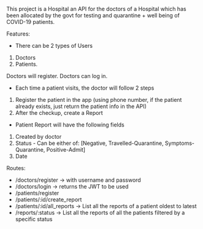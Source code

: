 This project is a Hospital an API for the doctors of a Hospital which has been allocated by the govt for testing and quarantine + well being of COVID-19 patients.

Features:

- There can be 2 types of Users 
1. Doctors 
2. Patients.

Doctors will register.
Doctors can log in.

- Each time a patient visits, the doctor will follow 2 steps 

1. Register the patient in the app (using phone number, if the patient already exists, just return the patient info in the API)
2. After the checkup, create a Report

- Patient Report will have the following fields 

1. Created by doctor
2. Status - Can be either of: [Negative, Travelled-Quarantine, Symptoms-Quarantine, Positive-Admit]
3. Date

Routes:

- /doctors/register → with username and password
- /doctors/login → returns the JWT to be used
- /patients/register
- /patients/:id/create_report
- /patients/:id/all_reports → List all the reports of a patient oldest to latest
- /reports/:status → List all the reports of all the patients filtered by a specific status
